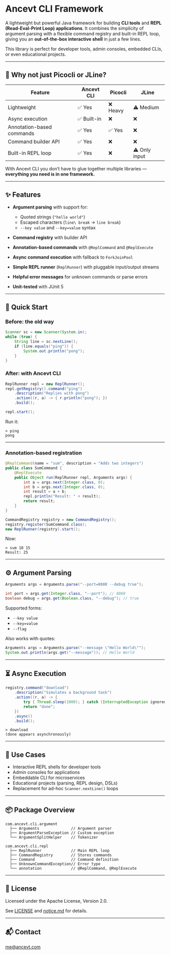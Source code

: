 # Ancevt CLI Framework

A lightweight but powerful Java framework for building **CLI tools** and **REPL (Read-Eval-Print Loop) applications**. It combines the simplicity of argument parsing with a flexible command registry and built-in REPL loop, giving you an **out-of-the-box interactive shell** in just a few lines.

This library is perfect for developer tools, admin consoles, embedded CLIs, or even educational projects.

---

## 🚨 Why not just Picocli or JLine?

| Feature                   | Ancevt CLI | Picocli | JLine         |
| ------------------------- | ---------- | ------- | ------------- |
| Lightweight               | ✅ Yes      | ❌ Heavy | ⚠️ Medium     |
| Async execution           | ✅ Built-in | ❌       | ❌             |
| Annotation-based commands | ✅ Yes      | ✅ Yes   | ❌             |
| Command builder API       | ✅ Yes      | ❌       | ❌             |
| Built-in REPL loop        | ✅ Yes      | ❌       | ⚠️ Only input |

With Ancevt CLI you don’t have to glue together multiple libraries — **everything you need is in one framework.**

---

## ✨ Features

* **Argument parsing** with support for:

  * Quoted strings (`"hello world"`)
  * Escaped characters (`line\ break` → `line break`)
  * `--key value` and `--key=value` syntax
* **Command registry** with builder API
* **Annotation-based commands** with `@ReplCommand` and `@ReplExecute`
* **Async command execution** with fallback to `ForkJoinPool`
* **Simple REPL runner** (`ReplRunner`) with pluggable input/output streams
* **Helpful error messages** for unknown commands or parse errors
* **Unit-tested** with JUnit 5

---

## 🚀 Quick Start

### Before: the old way

```java
Scanner sc = new Scanner(System.in);
while (true) {
    String line = sc.nextLine();
    if (line.equals("ping")) {
        System.out.println("pong");
    }
}
```

### After: with Ancevt CLI

```java
ReplRunner repl = new ReplRunner();
repl.getRegistry().command("ping")
    .description("Replies with pong")
    .action((r, a) -> { r.println("pong"); })
    .build();

repl.start();
```

Run it:

```
> ping
pong
```

---

### Annotation-based registration

```java
@ReplCommand(name = "sum", description = "Adds two integers")
public class SumCommand {
    @ReplExecute
    public Object run(ReplRunner repl, Arguments args) {
        int a = args.next(Integer.class, 0);
        int b = args.next(Integer.class, 0);
        int result = a + b;
        repl.println("Result: " + result);
        return result;
    }
}

CommandRegistry registry = new CommandRegistry();
registry.register(SumCommand.class);
new ReplRunner(registry).start();
```

Now:

```
> sum 10 15
Result: 25
```

---

## ⚙️ Argument Parsing

```java
Arguments args = Arguments.parse("--port=8080 --debug true");

int port = args.get(Integer.class, "--port"); // 8080
boolean debug = args.get(Boolean.class, "--debug"); // true
```

Supported forms:

* `--key value`
* `--key=value`
* `--flag`

Also works with quotes:

```java
Arguments args = Arguments.parse("--message \"Hello World\"");
System.out.println(args.get("--message")); // Hello World
```

---

## ⏳ Async Execution

```java
registry.command("download")
    .description("Simulates a background task")
    .action((r, a) -> {
        try { Thread.sleep(1000); } catch (InterruptedException ignored) {}
        return "done";
    })
    .async()
    .build();
```

```
> download
(done appears asynchronously)
```

---

## 🔮 Use Cases

* Interactive REPL shells for developer tools
* Admin consoles for applications
* Embeddable CLI for microservices
* Educational projects (parsing, REPL design, DSLs)
* Replacement for ad-hoc `Scanner.nextLine()` loops

---

## 📦 Package Overview

```
com.ancevt.cli.argument
  ├── Arguments              // Argument parser
  ├── ArgumentParseException // Custom exception
  └── ArgumentSplitHelper    // Tokenizer

com.ancevt.cli.repl
  ├── ReplRunner             // Main REPL loop
  ├── CommandRegistry        // Stores commands
  ├── Command                // Command definition
  ├── UnknownCommandException// Error type
  └── annotation             // @ReplCommand, @ReplExecute
```

---

## 📜 License

Licensed under the Apache License, Version 2.0.

See [LICENSE](LICENSE) and [notice.md](notice.md) for details.

---

## 📬 Contact

[me@ancevt.com](mailto:me@ancevt.com)
